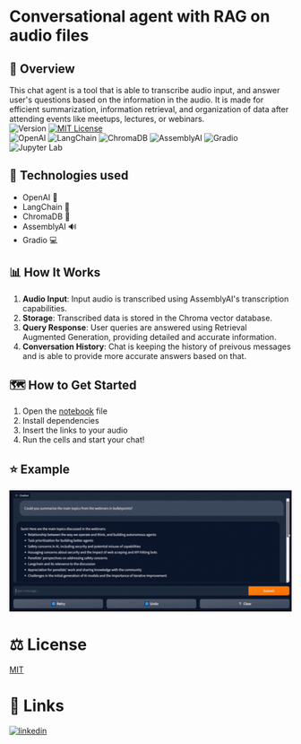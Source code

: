 # Conversational agent with RAG on audio files

## :rocket: Overview
This chat agent is a tool that is able to transcribe audio input, and answer user's questions based on the information in the audio. It is made for efficient summarization, information retrieval, and organization of data after attending events like meetups, lectures, or webinars.\
![Version](https://img.shields.io/badge/Version-1.0-blue.svg)
[![MIT License](https://img.shields.io/badge/License-MIT-green.svg)](https://choosealicense.com/licenses/mit/) \
![OpenAI](https://img.shields.io/badge/OpenAI-gpt3.5_turbo-F96854)
![LangChain](https://img.shields.io/badge/LangChain-0.0.316-4BC51D)
![ChromaDB](https://img.shields.io/badge/ChromaDB-0.4.15-7755CC)
![AssemblyAI](https://img.shields.io/badge/AssemblyAI-0.19.0-58A6FF)
![Gradio](https://img.shields.io/badge/Gradio-4.5.0-FF6F61)
![Jupyter Lab](https://img.shields.io/badge/Jupyter%20Lab-IDE-F37626)

## :toolbox: Technologies used
- OpenAI :robot:
- LangChain :link:
- ChromaDB :floppy_disk:
- AssemblyAI :loud_sound:
- Gradio :computer:
  
## :bar_chart: How It Works
1. **Audio Input**: Input audio is transcribed using AssemblyAI's transcription capabilities.
2. **Storage**: Transcribed data is stored in the Chroma vector database.
3. **Query Response**: User queries are answered using Retrieval Augmented Generation, providing detailed and accurate information.
4. **Conversation History**: Chat is keeping the history of preivous messages and is able to provide more accurate answers based on that.

## :world_map: How to Get Started
1. Open the [notebook](https://github.com/Logisx/audio-conversational-agent/blob/main/audio_conversational_agent.ipynb) file
2. Install dependencies
3. Insert the links to your audio
4. Run the cells and start your chat!

## :star: Example
![Demo](https://github.com/Logisx/audio-conversational-agent/blob/main/assets/chat_showcase_cropped.gif?raw=true)

# ⚖️ License

[MIT](https://choosealicense.com/licenses/mit/)


# 🔗 Links
[![linkedin](https://img.shields.io/badge/linkedin-0A66C2?style=for-the-badge&logo=linkedin&logoColor=white)](https://www.linkedin.com/in/aleksandrshishkov)
